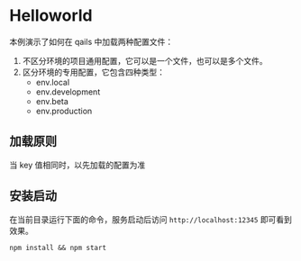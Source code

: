 # Helloworld

本例演示了如何在 qails 中加载两种配置文件：

1. 不区分环境的项目通用配置，它可以是一个文件，也可以是多个文件。
2. 区分环境的专用配置，它包含四种类型：
    - env.local
    - env.development
    - env.beta
    - env.production

## 加载原则
当 key 值相同时，以先加载的配置为准

## 安装启动
在当前目录运行下面的命令，服务启动后访问 `http://localhost:12345` 即可看到效果。

```
npm install && npm start
```
